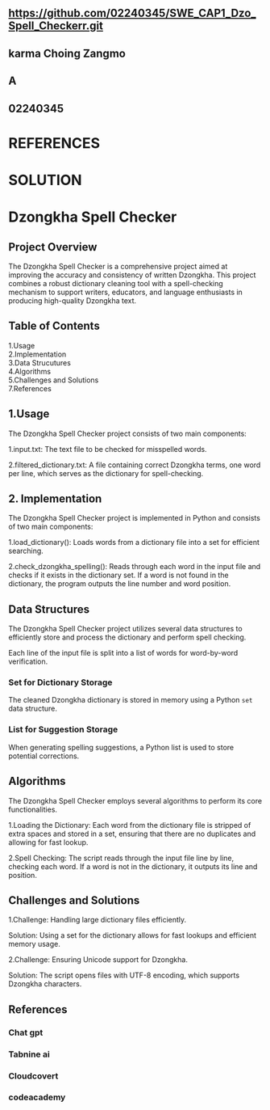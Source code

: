## https://github.com/02240345/SWE_CAP1_Dzo_Spell_Checkerr.git


## karma Choing Zangmo
## A
## 02240345


# REFERENCES

## 


# SOLUTION

# Dzongkha Spell Checker

## Project Overview
The Dzongkha Spell Checker is a comprehensive project aimed at improving the accuracy and consistency of written Dzongkha. This project combines a robust dictionary cleaning tool with a spell-checking mechanism to support writers, educators, and language enthusiasts in producing high-quality Dzongkha text.



## Table of Contents

1.Usage   
2.Implementation   
3.Data Strucutures    
4.Algorithms   
5.Challenges and Solutions    
7.References



## 1.Usage

The Dzongkha Spell Checker project consists of two main components: 

1.input.txt: The text file to be checked for misspelled words.

2.filtered_dictionary.txt: A file containing correct Dzongkha terms, one word per line, which serves as the 
dictionary for spell-checking.




## 2. Implementation

The Dzongkha Spell Checker project is implemented in Python and consists of two main components:  

1.load_dictionary(): Loads words from a dictionary file into a set for efficient searching.

2.check_dzongkha_spelling(): Reads through each word in the input file and checks if it exists in the dictionary
set. If a word is not found in the dictionary, the program outputs the line number and word position.





## Data Structures

The Dzongkha Spell Checker project utilizes several data structures to efficiently store and process the dictionary 
and perform spell checking. 

Each line of the input file is split into a list of words for word-by-word verification.



### Set for Dictionary Storage

The cleaned Dzongkha dictionary is stored in memory using a Python `set` data structure.


### List for Suggestion Storage
When generating spelling suggestions, a Python list is used to store potential corrections.





## Algorithms

The Dzongkha Spell Checker employs several algorithms to perform its core functionalities. 

1.Loading the Dictionary: Each word from the dictionary file is stripped of extra spaces and stored in a set, 
ensuring that there are no duplicates and allowing for fast lookup.

2.Spell Checking: The script reads through the input file line by line, checking each word. If a word is not in the 
dictionary, it outputs its line and position.


## Challenges and Solutions

1.Challenge: Handling large dictionary files efficiently.

Solution: Using a set for the dictionary allows for fast lookups and efficient memory usage.

2.Challenge: Ensuring Unicode support for Dzongkha.

Solution: The script opens files with UTF-8 encoding, which supports Dzongkha characters.







## References
### Chat gpt
### Tabnine ai
### Cloudcovert
### codeacademy
